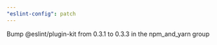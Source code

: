 ```yaml
---
"eslint-config": patch
---
```


Bump @eslint/plugin-kit from 0.3.1 to 0.3.3 in the npm_and_yarn group
